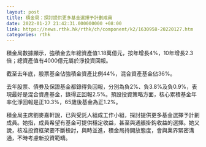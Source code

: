 ```yaml
---
layout: post
title: 積金局：探討提供更多基金選擇予計劃成員
date: 2022-01-27 21:42:31.000000000 +08:00
link: https://news.rthk.hk/rthk/ch/component/k2/1630958-20220127.htm
categories: rthk
---
```


積金局數據顯示，強積金去年總資產值1.18萬億元，按年增長4%，10年增長2.3倍；總資產值有4000億元屬於淨投資回報。

截至去年底，股票基金佔強積金資產比例44%，混合資產基金佔36%。

去年股票、債券及保證基金都錄得負回報，分別為負2%、負3.8%及負0.9%，表現最好是混合資產基金，錄得正回報2.5%。預設投資策略方面，核心累積基金年率化淨回報是正10.3%，65歲後基金為正1.2%。

積金局主席劉麥嘉軒說，已與受託人組成工作小組，探討提供更多基金選擇予計劃成員。她指，成員希望有基金可提供穩定收益，甚至與通脹掛鈎收益的選擇。她又說，核准投資框架要不斷檢討，與時並進，積金局持開放態度，會與業界緊密溝通，不時考慮新投資範疇。
